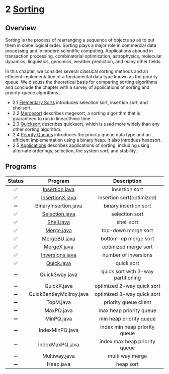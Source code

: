 # 2 [Sorting](https://algs4.cs.princeton.edu/20sorting/)

## Overview

Sorting is the process of rearranging a sequence of objects so as to put them in some logical order. Sorting plays a major role in commercial data processing and in modern scientific computing. Applications abound in transaction processing, combinatorial optimization, astrophysics, molecular dynamics, linguistics, genomics, weather prediction, and many other fields.

In this chapter, we consider several classical sorting methods and an efficient implementation of a fundamental data type known as the priority queue. We discuss the theoretical basis for comparing sorting algorithms and conclude the chapter with a survey of applications of sorting and priority-queue algorithms. 

- 2.1 [Elementary Sorts](2.1%20Elementary%20Sorts) introduces selection sort, insertion sort, and shellsort.
- 2.2 [Mergesort](2.2%20Mergesort) describes megesort, a sorting algorithm that is guaranteed to run in linearithmic time.
- 2.3 [Quicksort](2.3%20Quicksort) describes quicksort, which is used more widely than any other sorting algorithm.
- 2.4 [Priority Queues](2.4%20Priority%20Queues) introduces the priority queue data type and an efficient implementation using a binary heap. It also introdues heapsort.
- 2.5 [Applications]() describes applications of sorting, including using alternate orderings, selection, the system sort, and stability. 

## Programs

|Status|Program|Description|
|:----:|:-----:|:---------:|
|✅|[Insertion.java](2.1%20Elementary%20Sorts/Insertion.java)|insertion sort|
|✅|[InsertionX.java](2.1%20Elementary%20Sorts/InsertionX.java)|insertion sort(optimized)|
|➖|BinaryInsertion.java|binary insertion sort|
|✅|[Selection.java](2.1%20Elementary%20Sorts/Selection.java)|selection sort|
|✅|[Shell.java](2.1%20Elementary%20Sorts/Shell.java)|shell sort|
|✅|[Merge.java](2.2%20Mergesort/Merge.java)|top-down merge sort|
|✅|[MergeBU.java](2.2%20Mergesort/MergeBU.java)|bottom-up merge sort|
|✅|[MergeX.java](2.2%20Mergesort/MergeX.java)|optimized merge sort|
|✅|[Inversions.java](2.2%20Mergesort/Inversions.java)|number of inversions|
|✅|[Quick.java](2.3%20Quicksort/Quick.java)|quick sort|
|➖|Quick3way.java|quick sort with 3-way partitioning|
|➖|QuickX.java|optimized 2-way quick sort|
|➖|QuickBentleyMcIlroy.java|optimized 3-way quick sort|
|➖|TopM.java|priority queue client|
|➖|MaxPQ.java|max heap priority queue|
|➖|MinPQ.java|min heap priority queue|
|➖|IndexMinPQ.java|index min heap priority queue|
|➖|IndexMaxPQ.java|index max heap priority queue|
|➖|Multiway.java|multi way merge|
|➖|Heap.java|heap sort|
